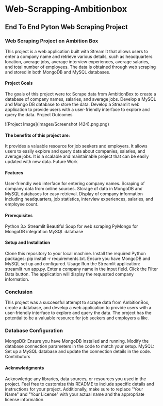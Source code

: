 # Web-Scrapping-Ambitionbox

## End To End Pyton Web Scraping Project

### Web Scraping Project on Ambition Box

This project is a web application built with Streamlit that allows users to enter a company name and retrieve various details, such as headquarters location, average jobs, average interview experiences, average salaries, and total number of employees. The data is obtained through web scraping and stored in both MongoDB and MySQL databases.

#### Project Goals

The goals of this project were to:
Scrape data from AmbitionBox to create a database of company names, salaries, and average jobs.
Develop a MySQL and Mongo DB database to store the data.
Develop a Streamlit web application to provide users with a user-friendly interface to explore and query the data.
Project Outcomes

![Project Image](images/Screenshot (424).png.png)



#### The benefits of this project are:

It provides a valuable resource for job seekers and employers.
It allows users to easily explore and query data about companies, salaries, and average jobs.
It is a scalable and maintainable project that can be easily updated with new data.
Future Work

#### Features

User-friendly web interface for entering company names.
Scraping of company data from online sources.
Storage of data in MongoDB and MySQL databases for easy retrieval.
Display of company information including headquarters, job statistics, interview experiences, salaries, and employee count.

#### Prerequisites

Python 3.x
Streamlit
Beautiful Soup for web scraping
PyMongo for MongoDB integration
MySQL database

#### Setup and Installation

Clone this repository to your local machine.
Install the required Python packages: pip install -r requirements.txt.
Ensure you have MongoDB and MySQL set up and configured.
Usage
Run the Streamlit application: streamlit run app.py.
Enter a company name in the input field.
Click the Filter Data  button.
The application will display the requested company information.

### Conclusion

This project was a successful attempt to scrape data from AmbitionBox, create a database, and develop a web application to provide users with a user-friendly interface to explore and query the data. The project has the potential to be a valuable resource for job seekers and employers a like.

### Database Configuration

MongoDB: Ensure you have MongoDB installed and running. Modify the database connection parameters in the code to match your setup.
MySQL: Set up a MySQL database and update the connection details in the code.
Contributors

#### Acknowledgments

Acknowledge any libraries, data sources, or resources you used in the project.
Feel free to customize this README to include specific details and instructions for your project. Additionally, make sure to replace "Your Name" and "Your License" with your actual name and the appropriate license information.